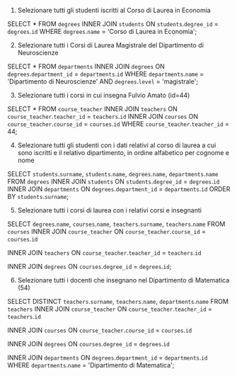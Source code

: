 1. Selezionare tutti gli studenti iscritti al Corso di Laurea in Economia

SELECT \*
FROM `degrees`
INNER JOIN `students`
ON `students`.`degree_id` = `degrees`.`id`
WHERE `degrees`.`name` = 'Corso di Laurea in Economia';

2. Selezionare tutti i Corsi di Laurea Magistrale del Dipartimento di Neuroscienze

SELECT \*
FROM `departments`
INNER JOIN `degrees`
ON `degrees`.`department_id` = `departments`.`id`
WHERE `departments`.`name` = 'Dipartimento di Neuroscienze'
AND `degrees`.`level` = 'magistrale';

3. Selezionare tutti i corsi in cui insegna Fulvio Amato (id=44)

SELECT \*
FROM `course_teacher`
INNER JOIN `teachers`
ON `course_teacher`.`teacher_id` = `teachers`.`id`
INNER JOIN `courses`
ON `course_teacher`.`course_id` = `courses`.`id`
WHERE `course_teacher`.`teacher_id` = 44;

4. Selezionare tutti gli studenti con i dati relativi al corso di laurea a cui
   sono iscritti e il relativo dipartimento, in ordine alfabetico per cognome e
   nome

SELECT `students`.`surname`, `students`.`name`, `degrees`.`name`, `departments`.`name`
FROM `degrees`
INNER JOIN `students`
ON `students`.`degree_id` = `degrees`.`id`
INNER JOIN `departments`
ON `degrees`.`department_id` = `departments`.`id`
ORDER BY `students`.`surname`;

5. Selezionare tutti i corsi di laurea con i relativi corsi e insegnanti

SELECT `degrees`.`name`, `courses`.`name`, `teachers`.`surname`, `teachers`.`name`
FROM `courses`
INNER JOIN `course_teacher`
ON `course_teacher`.`course_id` = `courses`.`id`

INNER JOIN `teachers` ON `course_teacher`.`teacher_id` = `teachers`.`id`

INNER JOIN `degrees`
ON `courses`.`degree_id` = `degrees`.`id`;

6. Selezionare tutti i docenti che insegnano nel Dipartimento di Matematica (54)

SELECT DISTINCT `teachers`.`surname`, `teachers`.`name`, `departments`.`name`
FROM `teachers`
INNER JOIN `course_teacher`
ON `course_teacher`.`teacher_id` = `teachers`.`id`

INNER JOIN `courses`
ON `course_teacher`.`course_id` = `courses`.`id`

INNER JOIN `degrees`
ON `courses`.`degree_id` = `degrees`.`id`

INNER JOIN `departments`
ON `degrees`.`department_id` = `departments`.`id`
WHERE `departments`.`name` = 'Dipartimento di Matematica';
